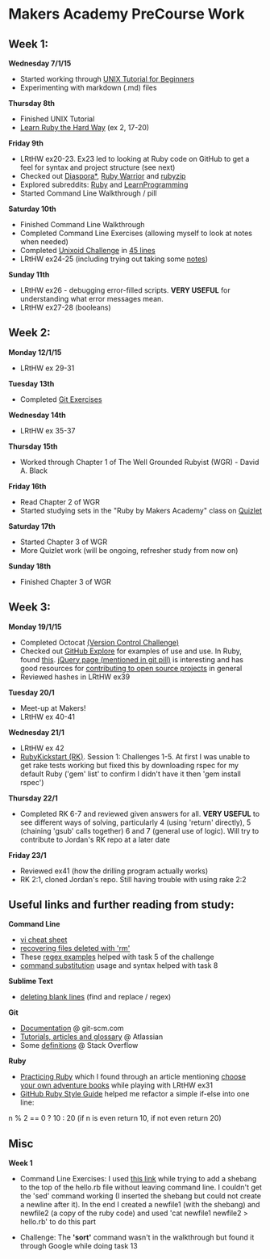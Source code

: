 # Makers Academy PreCourse Work

## Week 1:

**Wednesday 7/1/15**
- Started working through [UNIX Tutorial for Beginners](http://www.ee.surrey.ac.uk/Teaching/Unix/)
- Experimenting with markdown (.md) files

**Thursday 8th**
- Finished UNIX Tutorial
- [Learn Ruby the Hard Way](http://learnrubythehardway.org/book/index.html) (ex 2, 17-20)

**Friday 9th**
- LRtHW ex20-23. Ex23 led to looking at Ruby code on GitHub to get a feel for syntax and project structure (see next)
- Checked out [Diaspora*](https://github.com/diaspora/diaspora), [Ruby Warrior](https://github.com/ryanb/ruby-warrior) and [rubyzip](https://github.com/rubyzip/rubyzip)
- Explored subreddits: [Ruby](http://www.reddit.com/r/LearnProgramming) and [LearnProgramming](http://www.reddit.com/r/LearnProgramming)
- Started Command Line Walkthrough / pill

**Saturday 10th**
- Finished Command Line Walkthrough
- Completed Command Line Exercises (allowing myself to look at notes when needed)
- Completed [Unixoid Challenge](https://github.com/makersacademy/unixoid-challenge) in [45 lines](https://github.com/GabeMaker/makers-precourse/blob/master/history_unixoid_challenge.txt)
- LRtHW ex24-25 (including trying out taking some [notes](https://github.com/GabeMaker/learn-ruby-the-hard-way/blob/master/ex20-29/notes.md))

**Sunday 11th**
- LRtHW ex26 - debugging error-filled scripts. **VERY USEFUL** for understanding what error messages mean.
- LRtHW ex27-28 (booleans)


## Week 2:
**Monday 12/1/15**
- LRtHW ex 29-31

**Tuesday 13th**
- Completed [Git Exercises](https://github.com/GabeMaker/command-line-git-exercises)

**Wednesday 14th**
- LRtHW ex 35-37

**Thursday 15th**
- Worked through Chapter 1 of The Well Grounded Rubyist (WGR) - David A. Black

**Friday 16th**
- Read Chapter 2 of WGR
- Started studying sets in the "Ruby by Makers Academy" class on [Quizlet](http://quizlet.com/join/VctmNbYus)

**Saturday 17th**
- Started Chapter 3 of WGR
- More Quizlet work (will be ongoing, refresher study from now on)

**Sunday 18th**
- Finished Chapter 3 of WGR


## Week 3:
**Monday 19/1/15**
- Completed Octocat [(Version Control Challenge)](https://github.com/makersacademy/octocat_challenge)
- Checked out [GitHub Explore](https://github.com/explore) for examples of use and use. In Ruby, found [this](https://github.com/huffpostdata/ap-election-loader). [jQuery page (mentioned in git pill)](https://github.com/jquery/jquery) is interesting and has good resources for [contributing to open source projects](http://contribute.jquery.org/open-source/) in general
- Reviewed hashes in LRtHW ex39

**Tuesday 20/1**
- Meet-up at Makers!
- LRtHW ex 40-41

**Wednesday 21/1**
- LRtHW ex 42
- [RubyKickstart (RK)](https://github.com/JoshCheek/ruby-kickstart). Session 1: Challenges 1-5. At first I was unable to get rake tests working but fixed this by downloading rspec for my default Ruby ('gem' list' to confirm I didn't have it then 'gem install rspec')

**Thursday 22/1**
- Completed RK 6-7 and reviewed given answers for all. **VERY USEFUL** to see different ways of solving, particularly 4 (using 'return' directly), 5 (chaining 'gsub' calls together) 6 and 7 (general use of logic). Will try to contribute to Jordan's RK repo at a later date

**Friday 23/1**
- Reviewed ex41 (how the drilling program actually works)
- RK 2:1, cloned Jordan's repo. Still having trouble with using rake 2:2

## Useful links and further reading from study:

**Command Line**
- [vi cheat sheet](http://www.lagmonster.org/docs/vi.html)
- [recovering files deleted with 'rm'](http://superuser.com/questions/751756/is-rm-reversible)
- These [regex examples](http://www.thegeekstuff.com/2011/01/regular-expressions-in-grep-command/) helped with task 5 of the challenge
- [command substitution](https://www.gnu.org/software/bash/manual/html_node/Command-Substitution.html) usage and syntax helped with task 8

**Sublime Text**
- [deleting blank lines](http://stackoverflow.com/questions/12008986/sublime-text-2-how-to-delete-blank-empty-lines) (find and replace / regex)

**Git**
- [Documentation](http://git-scm.com/doc) @ git-scm.com
- [Tutorials, articles and glossary](https://www.atlassian.com/git/) @ Atlassian
- Some [definitions](http://stackoverflow.com/questions/3329943/git-branch-fork-fetch-merge-rebase-and-clone-what-are-the-differences) @ Stack Overflow 

**Ruby**
- [Practicing Ruby](https://practicingruby.com) which I found through an article mentioning [choose your own adventure books](https://practicingruby.com/articles/confident-ruby) while playing with LRtHW ex31
- [GitHub Ruby Style Guide](https://github.com/styleguide/ruby) helped me refactor a simple if-else into one line:

n % 2 == 0 ? 10 : 20 (if n is even return 10, if not even return 20)


## Misc

**Week 1**

- Command Line Exercises: I used [this link](http://askubuntu.com/questions/151674/how-do-i-insert-a-line-at-the-top-of-a-text-file-using-the-command-line) while trying to add a shebang to the top of the hello.rb file without leaving command line. I couldn't get the 'sed' command working (I inserted the shebang but could not create a newline after it). In the end I created a newfile1 (with the shebang) and newfile2 (a copy of the ruby code) and used 'cat newfile1 newfile2 > hello.rb' to do this part

- Challenge: The **'sort'** command wasn't in the walkthrough but found it through Google while doing task 13

